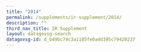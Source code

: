 ```yaml
---
title: "2014"
permalink: /supplements/ir-supplement/2014/
description: ""
third_nav_title: IR Supplement
layout: datagovsg-search
datagovsg-id: d_b49bc74c3a1185fe0add395c79420237
---
```

